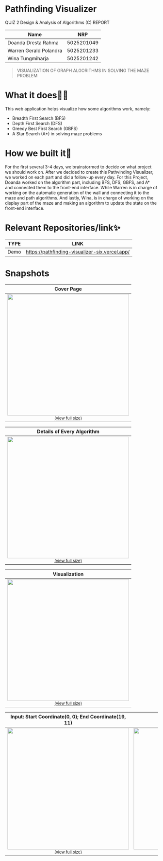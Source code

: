 # Pathfinding Visualizer

QUIZ 2 Design & Analysis of Algorithms (C) REPORT

| Name                   | NRP        |
| ---------------------- | ---------- |
| Doanda Dresta Rahma    | 5025201049 |
| Warren Gerald Polandra | 5025201233 |
| Wina Tungmiharja       | 5025201242 |

> VISUALIZATION OF GRAPH ALGORITHMS IN SOLVING THE MAZE PROBLEM

# What it does🤷‍♀️

This web application helps visualize how some algorithms work, namely:

- Breadth First Search (BFS)
- Depth First Search (DFS)
- Greedy Best First Search (GBFS)
- A Star Search (A\*)
  in solving maze problems

# How we built it🔧

For the first several 3-4 days, we brainstormed to decide on what project we should work on. After we decided to create this Pathvinding Visualizer, we worked on each part and did a follow-up every day. For this Project, Doanda worked on the algorithm part, including BFS, DFS, GBFS, and A\* and connected them to the front-end interface. While Warren is in charge of working on the automatic generation of the wall and connecting it to the maze and path algorithms. And lastly, Wina, is in charge of working on the display part of the maze and making an algorithm to update the state on the front-end interface.

# Relevant Repositories/link✨

| TYPE | LINK                                           |
| ---- | ---------------------------------------------- |
| Demo | https://pathfinding-visualizer-six.vercel.app/ |

# Snapshots

|                                                                                                                                                                                            Cover Page                                                                                                                                                                                            |
| :----------------------------------------------------------------------------------------------------------------------------------------------------------------------------------------------------------------------------------------------------------------------------------------------------------------------------------------------------------------------------------------------: |
| <a href="https://user-images.githubusercontent.com/64743796/168046521-c4b4551b-0197-474b-ba91-dc17901eb6fa.png"><img src="https://user-images.githubusercontent.com/64743796/168046521-c4b4551b-0197-474b-ba91-dc17901eb6fa.png" width="400"></a><br /><sup><a href="https://user-images.githubusercontent.com/64743796/168046521-c4b4551b-0197-474b-ba91-dc17901eb6fa.png">(view full size)</a> |

|                                                                                                                                                                                    Details of Every Algorithm                                                                                                                                                                                    |
| :----------------------------------------------------------------------------------------------------------------------------------------------------------------------------------------------------------------------------------------------------------------------------------------------------------------------------------------------------------------------------------------------: |
| <a href="https://user-images.githubusercontent.com/64743796/168046709-fe0fbde9-612e-4d43-b3a3-de0592aed86d.png"><img src="https://user-images.githubusercontent.com/64743796/168046709-fe0fbde9-612e-4d43-b3a3-de0592aed86d.png" width="400"></a><br /><sup><a href="https://user-images.githubusercontent.com/64743796/168046709-fe0fbde9-612e-4d43-b3a3-de0592aed86d.png">(view full size)</a> |

|                                                                                                                                                                                          Visualization                                                                                                                                                                                           |
| :----------------------------------------------------------------------------------------------------------------------------------------------------------------------------------------------------------------------------------------------------------------------------------------------------------------------------------------------------------------------------------------------: |
| <a href="https://user-images.githubusercontent.com/64743796/168046976-352fbe87-8c8d-4375-bab7-354b739cc97f.png"><img src="https://user-images.githubusercontent.com/64743796/168046976-352fbe87-8c8d-4375-bab7-354b739cc97f.png" width="400"></a><br /><sup><a href="https://user-images.githubusercontent.com/64743796/168046976-352fbe87-8c8d-4375-bab7-354b739cc97f.png">(view full size)</a> |

|                                                                                                                                                                      Input: Start Coordinate(0, 0); End Coordinate(19, 11)                                                                                                                                                                       |                                                                                                                                                                                              Output                                                                                                                                                                                              |
| :----------------------------------------------------------------------------------------------------------------------------------------------------------------------------------------------------------------------------------------------------------------------------------------------------------------------------------------------------------------------------------------------: | :----------------------------------------------------------------------------------------------------------------------------------------------------------------------------------------------------------------------------------------------------------------------------------------------------------------------------------------------------------------------------------------------: |
| <a href="https://user-images.githubusercontent.com/64743796/168047304-ca62d3ee-b6e5-47be-a4af-2df21e5c4259.png"><img src="https://user-images.githubusercontent.com/64743796/168047304-ca62d3ee-b6e5-47be-a4af-2df21e5c4259.png" width="400"></a><br /><sup><a href="https://user-images.githubusercontent.com/64743796/168047304-ca62d3ee-b6e5-47be-a4af-2df21e5c4259.png">(view full size)</a> | <a href="https://user-images.githubusercontent.com/64743796/168047373-9a5ed547-87bc-4fc2-bddc-6d9e3166888e.png"><img src="https://user-images.githubusercontent.com/64743796/168047373-9a5ed547-87bc-4fc2-bddc-6d9e3166888e.png" width="400"></a><br /><sup><a href="https://user-images.githubusercontent.com/64743796/168047373-9a5ed547-87bc-4fc2-bddc-6d9e3166888e.png">(view full size)</a> |
